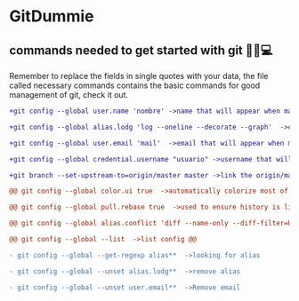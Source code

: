 # GitDummie

commands needed to get started with git 👨‍💻💻
-------------------------------------------
Remember to replace the fields in single quotes with your data, the file called necessary commands contains the basic commands for good management of git, check it out.

```diff
+git config --global user.name 'nombre' ->name that will appear when making a commit.

+git config --global alias.lodg 'log --oneline --decorate --graph'  ->create an alias.

+git config --global user.email 'mail'  ->email that will appear when making a commit.

+git config --global credential.username "usuario" ->username that will appear when making a commit.

+git branch --set-upstream-to=origin/master master ->link the origin/master (remote) branch to the local master branch(while on master) git pull = git pull origin master.
```
```diff
@@ git config --global color.ui true  ->automatically colorize most of the output it displays. @@

@@ git config --global pull.rebase true  ->used to ensure history is linear by avoiding unnecessary merge commits, "I want my changes to take precedence over what everyone else has done". @@

@@ git config --global alias.conflict 'diff --name-only --diff-filter=U'  ->when executed, performs a diff function on Git data sources. These data sources can be commits, branches, and files, among other possibilities. @@

@@ git config --global --list  ->list config @@
```
```diff
- git config --global --get-regexp alias**  ->looking for alias

- git config --global --unset alias.lodg**  ->remove alias

- git config --global --unset user.email**  ->Remove email

```





